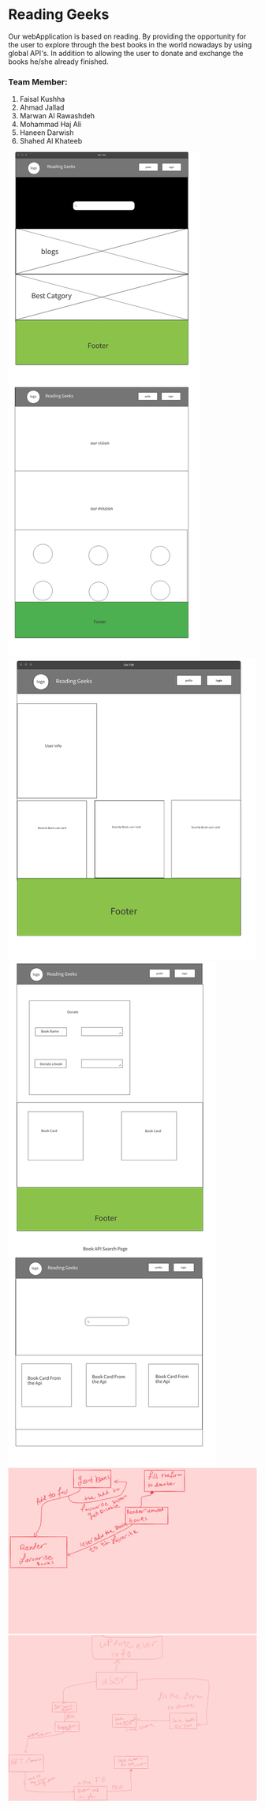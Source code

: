 # Reading Geeks

Our webApplication is based on reading. By providing the opportunity for the user to explore through the best books in the world nowadays by using global API's. In addition to allowing the user to donate and exchange the books he/she already finished.

### Team Member:

1. Faisal Kushha
2. Ahmad Jallad
3. Marwan Al Rawashdeh
4. Mohammad Haj Ali
5. Haneen Darwish
6. Shahed Al Khateeb

![wireframe](Assets/Home.png)
![wireframe](Assets/Books.png)
![wireframe](Assets/Donate.png)
![FrontEnd](Assets/test.png)
![BackEnd](Assets/backend.png)
